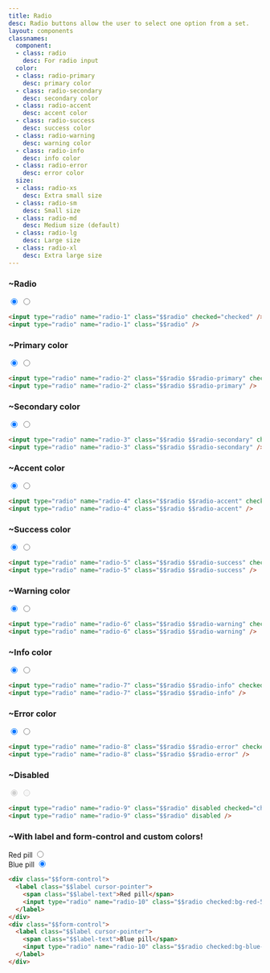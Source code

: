 ```yaml
---
title: Radio
desc: Radio buttons allow the user to select one option from a set.
layout: components
classnames:
  component:
  - class: radio
    desc: For radio input
  color:
  - class: radio-primary
    desc: primary color
  - class: radio-secondary
    desc: secondary color
  - class: radio-accent
    desc: accent color
  - class: radio-success
    desc: success color
  - class: radio-warning
    desc: warning color
  - class: radio-info
    desc: info color
  - class: radio-error
    desc: error color
  size:
  - class: radio-xs
    desc: Extra small size
  - class: radio-sm
    desc: Small size
  - class: radio-md
    desc: Medium size (default)
  - class: radio-lg
    desc: Large size
  - class: radio-xl
    desc: Extra large size
---
```


<script>
  import Component from "$components/Component.svelte"
</script>

### ~Radio
<input type="radio" name="radio-1" class="radio" checked="checked" />
<input type="radio" name="radio-1" class="radio" />

```html
<input type="radio" name="radio-1" class="$$radio" checked="checked" />
<input type="radio" name="radio-1" class="$$radio" />
```


### ~Primary color
<input type="radio" name="radio-2" class="radio radio-primary" checked="checked" />
<input type="radio" name="radio-2" class="radio radio-primary" />

```html
<input type="radio" name="radio-2" class="$$radio $$radio-primary" checked="checked" />
<input type="radio" name="radio-2" class="$$radio $$radio-primary" />
```


### ~Secondary color
<input type="radio" name="radio-3" class="radio radio-secondary" checked="checked" />
<input type="radio" name="radio-3" class="radio radio-secondary" />

```html
<input type="radio" name="radio-3" class="$$radio $$radio-secondary" checked="checked" />
<input type="radio" name="radio-3" class="$$radio $$radio-secondary" />
```


### ~Accent color
<input type="radio" name="radio-4" class="radio radio-accent" checked="checked" />
<input type="radio" name="radio-4" class="radio radio-accent" />

```html
<input type="radio" name="radio-4" class="$$radio $$radio-accent" checked="checked" />
<input type="radio" name="radio-4" class="$$radio $$radio-accent" />
```


### ~Success color
<input type="radio" name="radio-5" class="radio radio-success" checked="checked" />
<input type="radio" name="radio-5" class="radio radio-success" />

```html
<input type="radio" name="radio-5" class="$$radio $$radio-success" checked="checked" />
<input type="radio" name="radio-5" class="$$radio $$radio-success" />
```


### ~Warning color
<input type="radio" name="radio-6" class="radio radio-warning" checked="checked" />
<input type="radio" name="radio-6" class="radio radio-warning" />

```html
<input type="radio" name="radio-6" class="$$radio $$radio-warning" checked="checked" />
<input type="radio" name="radio-6" class="$$radio $$radio-warning" />
```


### ~Info color
<input type="radio" name="radio-7" class="radio radio-info" checked="checked" />
<input type="radio" name="radio-7" class="radio radio-info" />

```html
<input type="radio" name="radio-7" class="$$radio $$radio-info" checked="checked" />
<input type="radio" name="radio-7" class="$$radio $$radio-info" />
```


### ~Error color
<input type="radio" name="radio-8" class="radio radio-error" checked="checked" />
<input type="radio" name="radio-8" class="radio radio-error" />

```html
<input type="radio" name="radio-8" class="$$radio $$radio-error" checked="checked" />
<input type="radio" name="radio-8" class="$$radio $$radio-error" />
```


### ~Disabled
<input type="radio" name="radio-9" class="radio" disabled checked="checked" />
<input type="radio" name="radio-9" class="radio" disabled />

```html
<input type="radio" name="radio-9" class="$$radio" disabled checked="checked" />
<input type="radio" name="radio-9" class="$$radio" disabled />
```


### ~With label and form-control and custom colors!
<div class="flex flex-col">
  <div class="form-control w-52">
    <label class="cursor-pointer label">
      <span class="label-text">Red pill</span>
      <input type="radio" name="radio-10" class="radio checked:bg-red-500" checked="checked" />
    </label>
  </div>
  <div class="form-control w-52">
    <label class="cursor-pointer label">
      <span class="label-text">Blue pill</span>
      <input type="radio" name="radio-10" class="radio checked:bg-blue-500" checked="checked" />
    </label>
  </div>
</div>

```html
<div class="$$form-control">
  <label class="$$label cursor-pointer">
    <span class="$$label-text">Red pill</span>
    <input type="radio" name="radio-10" class="$$radio checked:bg-red-500" checked="checked" />
  </label>
</div>
<div class="$$form-control">
  <label class="$$label cursor-pointer">
    <span class="$$label-text">Blue pill</span>
    <input type="radio" name="radio-10" class="$$radio checked:bg-blue-500" checked="checked" />
  </label>
</div>
```
